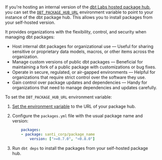 If you're hosting an internal version of the [dbt Labs hosted package hub](https://hub.getdbt.com/), you can set the [`DBT_PACKAGE_HUB_URL`](https://github.com/dbt-labs/dbt-core/blob/main/core/dbt/clients/registry.py#L23) environment variable to point to your instance of the dbt package hub. This allows you to install packages from your self-hosted version. 

It provides organizations with the flexibility, control, and security when managing dbt packages:

- Host internal dbt packages for organizational use &mdash; Useful for sharing sensitive or proprietary data models, macros, or other items across the organization.
- Manage custom versions of public dbt packages &mdash; Beneficial for maintaining a fork of a public package with customizations or bug fixes.
- Operate in secure, regulated, or air-gapped environments &mdash; Helpful for organizations that require strict control over the software they use.
- Gain control over package updates and dependencies &mdash; Handy for organizations that need to manage dependencies and updates carefully.

To set the `DBT_PACKAGE_HUB_URL` environment variable:

1. [Set the environment variable](/docs/build/environment-variables#setting-and-overriding-environment-variables) to the URL of your package hub.
   <Lightbox src="/img/docs/building-a-dbt-project/set-env-var.jpg" title="Set up the 'DBT_PACKAGE_HUB_URL' environment variable in the Environment settings page."/>
2. Configure the `packages.yml` file with the usual package name and version:

    ```yaml
        packages:
        - package: santi_corp/package_name
            version: [">=0.7.0", "<0.8.0"]
    ```

3. Run `dbt deps` to install the packages from your self-hosted package hub.
